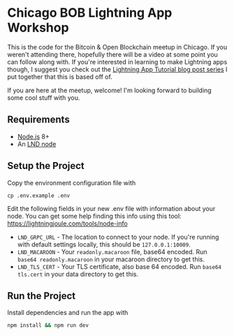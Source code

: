# Chicago BOB Lightning App Workshop

This is the code for the Bitcoin & Open Blockchain meetup in Chicago. If you weren't attending there, hopefully there will be a video at some point you can follow along with. If you're interested in learning to make Lightning apps though, I suggest you check out the [Lightning App Tutorial blog post series](https://medium.com/p/4a13c82f3f78) I put together that this is based off of.

If you are here at the meetup, welcome! I'm looking forward to building some cool stuff with you.

## Requirements

* [Node.js](https://nodejs.org/en/) 8+
* An [LND node](https://github.com/lightningnetwork/lnd)

## Setup the Project

Copy the environment configuration file with
```
cp .env.example .env
```

Edit the following fields in your new .env file with information about your node. You can get some help finding this info using this tool: https://lightningjoule.com/tools/node-info
* `LND_GRPC_URL` - The location to connect to your node. If you're running with default settings locally, this should be `127.0.0.1:10009`.
* `LND_MACAROON` - Your `readonly.macaroon` file, base64 encoded. Run `base64 readonly.macaroon` in your macaroon directory to get this.
* `LND_TLS_CERT` - Your TLS certificate, also base 64 encoded. Run `base64 tls.cert` in your data directory to get this.

## Run the Project

Install dependencies and run the app with
```sh
npm install && npm run dev
```
